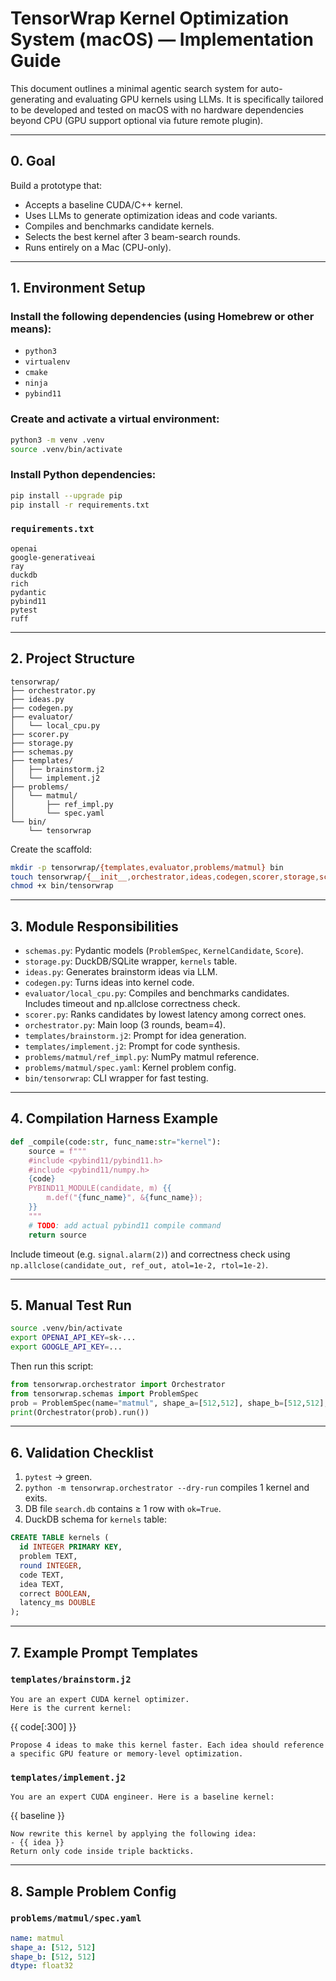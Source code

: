 # TensorWrap Kernel Optimization System (macOS) — Implementation Guide

This document outlines a minimal agentic search system for auto-generating and evaluating GPU kernels using LLMs. It is specifically tailored to be developed and tested on macOS with no hardware dependencies beyond CPU (GPU support optional via future remote plugin).

---

## 0. Goal

Build a prototype that:

- Accepts a baseline CUDA/C++ kernel.
- Uses LLMs to generate optimization ideas and code variants.
- Compiles and benchmarks candidate kernels.
- Selects the best kernel after 3 beam-search rounds.
- Runs entirely on a Mac (CPU-only).

---

## 1. Environment Setup

### Install the following dependencies (using Homebrew or other means):
- `python3`
- `virtualenv`
- `cmake`
- `ninja`
- `pybind11`

### Create and activate a virtual environment:
```bash
python3 -m venv .venv
source .venv/bin/activate
```

### Install Python dependencies:
```bash
pip install --upgrade pip
pip install -r requirements.txt
```

### `requirements.txt`
```
openai
google-generativeai
ray
duckdb
rich
pydantic
pybind11
pytest
ruff
```

---

## 2. Project Structure

```text
tensorwrap/
├── orchestrator.py
├── ideas.py
├── codegen.py
├── evaluator/
│   └── local_cpu.py
├── scorer.py
├── storage.py
├── schemas.py
├── templates/
│   ├── brainstorm.j2
│   └── implement.j2
├── problems/
│   └── matmul/
│       ├── ref_impl.py
│       └── spec.yaml
└── bin/
    └── tensorwrap
```

Create the scaffold:

```bash
mkdir -p tensorwrap/{templates,evaluator,problems/matmul} bin
touch tensorwrap/{__init__,orchestrator,ideas,codegen,scorer,storage,schemas}.py
chmod +x bin/tensorwrap
```

---

## 3. Module Responsibilities

- `schemas.py`: Pydantic models (`ProblemSpec`, `KernelCandidate`, `Score`).
- `storage.py`: DuckDB/SQLite wrapper, `kernels` table.
- `ideas.py`: Generates brainstorm ideas via LLM.
- `codegen.py`: Turns ideas into kernel code.
- `evaluator/local_cpu.py`: Compiles and benchmarks candidates. Includes timeout and np.allclose correctness check.
- `scorer.py`: Ranks candidates by lowest latency among correct ones.
- `orchestrator.py`: Main loop (3 rounds, beam=4).
- `templates/brainstorm.j2`: Prompt for idea generation.
- `templates/implement.j2`: Prompt for code synthesis.
- `problems/matmul/ref_impl.py`: NumPy matmul reference.
- `problems/matmul/spec.yaml`: Kernel problem config.
- `bin/tensorwrap`: CLI wrapper for fast testing.

---

## 4. Compilation Harness Example

```python
def _compile(code:str, func_name:str="kernel"):
    source = f"""
    #include <pybind11/pybind11.h>
    #include <pybind11/numpy.h>
    {code}
    PYBIND11_MODULE(candidate, m) {{
        m.def("{func_name}", &{func_name});
    }}
    """
    # TODO: add actual pybind11 compile command
    return source
```

Include timeout (e.g. `signal.alarm(2)`) and correctness check using `np.allclose(candidate_out, ref_out, atol=1e-2, rtol=1e-2)`.

---

## 5. Manual Test Run

```bash
source .venv/bin/activate
export OPENAI_API_KEY=sk-...
export GOOGLE_API_KEY=...
```

Then run this script:

```python
from tensorwrap.orchestrator import Orchestrator
from tensorwrap.schemas import ProblemSpec
prob = ProblemSpec(name="matmul", shape_a=[512,512], shape_b=[512,512], dtype="float32")
print(Orchestrator(prob).run())
```

---

## 6. Validation Checklist

1. `pytest` → green.
2. `python -m tensorwrap.orchestrator --dry-run` compiles 1 kernel and exits.
3. DB file `search.db` contains ≥ 1 row with `ok=True`.
4. DuckDB schema for `kernels` table:

```sql
CREATE TABLE kernels (
  id INTEGER PRIMARY KEY,
  problem TEXT,
  round INTEGER,
  code TEXT,
  idea TEXT,
  correct BOOLEAN,
  latency_ms DOUBLE
);
```

---

## 7. Example Prompt Templates

### `templates/brainstorm.j2`
```jinja
You are an expert CUDA kernel optimizer.
Here is the current kernel:
```
{{ code[:300] }}
```
Propose 4 ideas to make this kernel faster. Each idea should reference a specific GPU feature or memory-level optimization.
```

### `templates/implement.j2`
```jinja
You are an expert CUDA engineer. Here is a baseline kernel:
```
{{ baseline }}
```
Now rewrite this kernel by applying the following idea:
- {{ idea }}
Return only code inside triple backticks.
```

---

## 8. Sample Problem Config

### `problems/matmul/spec.yaml`
```yaml
name: matmul
shape_a: [512, 512]
shape_b: [512, 512]
dtype: float32
```


